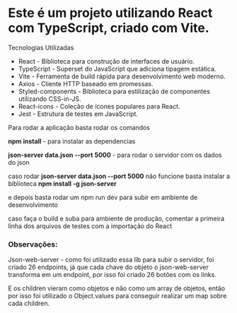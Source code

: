 <h1>Este é um projeto utilizando React com TypeScript, criado com Vite.</h1>

Tecnologias Utilizadas

<ul>
<li>React - Biblioteca para construção de interfaces de usuário.</li>
<li>TypeScript - Superset do JavaScript que adiciona tipagem estática.</li>
<li>Vite - Ferramenta de build rápida para desenvolvimento web moderno.</li>
<li>Axios - Cliente HTTP baseado em promessas.</li>
<li>Styled-components - Biblioteca para estilização de componentes utilizando CSS-in-JS.</li>
<li>React-icons - Coleção de ícones populares para React.</li>
<li>Jest - Estrutura de testes em JavaScript.</li>
</ul>

Para rodar a aplicação basta rodar os comandos

<strong>npm install</strong> - para instalar as dependencias

<strong>json-server data.json --port 5000</strong> - para rodar o servidor com os dados do json

caso rodar <strong>json-server data.json --port 5000</strong> não funcione basta instalar a biblioteca <strong>npm install -g json-server</strong>

e depois basta rodar um npm run dev para subir em ambiente de desenvolvimento

caso faça o build e suba para ambiente de produção, comentar a primeira linha dos arquivos de testes com a importação do React


<h3>Observações:</h3>
Json-web-server - como foi utilizado essa lib para subir o servidor, foi criado 26 endpoints, já que cada chave do objeto o json-web-server transforma em um endpoint,
por isso foi criado 26 botões com os links.

E os children vieram como objetos e não como um array de objetos, então por isso foi utilizado o Object.values para conseguir realizar um map sobre cada children.
